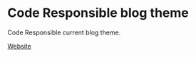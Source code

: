 # Code Responsible blog theme
Code Responsible current blog theme.

[Website](http://coderesponsible.com)
